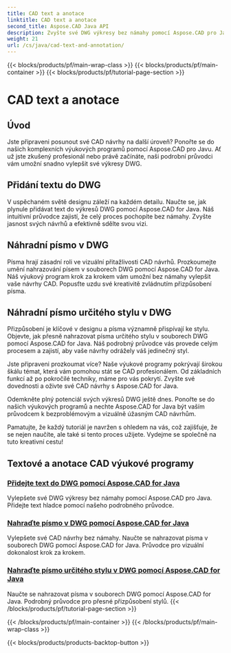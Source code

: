 ```yaml
---
title: CAD text a anotace
linktitle: CAD text a anotace
second_title: Aspose.CAD Java API
description: Zvyšte své DWG výkresy bez námahy pomocí Aspose.CAD pro Java. Zvládněte přidávání a nahrazování písem v souborech DWG. Návody krok za krokem pro vizuální dokonalost.
weight: 21
url: /cs/java/cad-text-and-annotation/
---
```


{{< blocks/products/pf/main-wrap-class >}}
{{< blocks/products/pf/main-container >}}
{{< blocks/products/pf/tutorial-page-section >}}

# CAD text a anotace


## Úvod 

Jste připraveni posunout své CAD návrhy na další úroveň? Ponořte se do našich komplexních výukových programů pomocí Aspose.CAD pro Javu. Ať už jste zkušený profesionál nebo právě začínáte, naši podrobní průvodci vám umožní snadno vylepšit své výkresy DWG.

## Přidání textu do DWG

V uspěchaném světě designu záleží na každém detailu. Naučte se, jak plynule přidávat text do výkresů DWG pomocí Aspose.CAD for Java. Náš intuitivní průvodce zajistí, že celý proces pochopíte bez námahy. Zvyšte jasnost svých návrhů a efektivně sdělte svou vizi.

## Náhradní písmo v DWG

Písma hrají zásadní roli ve vizuální přitažlivosti CAD návrhů. Prozkoumejte umění nahrazování písem v souborech DWG pomocí Aspose.CAD for Java. Náš výukový program krok za krokem vám umožní bez námahy vylepšit vaše návrhy CAD. Popusťte uzdu své kreativitě zvládnutím přizpůsobení písma.

## Náhradní písmo určitého stylu v DWG

Přizpůsobení je klíčové v designu a písma významně přispívají ke stylu. Objevte, jak přesně nahrazovat písma určitého stylu v souborech DWG pomocí Aspose.CAD for Java. Náš podrobný průvodce vás provede celým procesem a zajistí, aby vaše návrhy odrážely váš jedinečný styl.

Jste připraveni prozkoumat více? Naše výukové programy pokrývají širokou škálu témat, která vám pomohou stát se CAD profesionálem. Od základních funkcí až po pokročilé techniky, máme pro vás pokrytí. Zvyšte své dovednosti a oživte své CAD návrhy s Aspose.CAD for Java.

Odemkněte plný potenciál svých výkresů DWG ještě dnes. Ponořte se do našich výukových programů a nechte Aspose.CAD for Java být vaším průvodcem k bezproblémovým a vizuálně úžasným CAD návrhům.

Pamatujte, že každý tutoriál je navržen s ohledem na vás, což zajišťuje, že se nejen naučíte, ale také si tento proces užijete. Vydejme se společně na tuto kreativní cestu!
## Textové a anotace CAD výukové programy
### [Přidejte text do DWG pomocí Aspose.CAD for Java](./add-text-in-dwg/)
Vylepšete své DWG výkresy bez námahy pomocí Aspose.CAD pro Java. Přidejte text hladce pomocí našeho podrobného průvodce.
### [Nahraďte písmo v DWG pomocí Aspose.CAD for Java](./substitute-font-in-dwg/)
Vylepšete své CAD návrhy bez námahy. Naučte se nahrazovat písma v souborech DWG pomocí Aspose.CAD for Java. Průvodce pro vizuální dokonalost krok za krokem.
### [Nahraďte písmo určitého stylu v DWG pomocí Aspose.CAD for Java](./substitute-font-of-particular-style-in-dwg/)
Naučte se nahrazovat písma v souborech DWG pomocí Aspose.CAD for Java. Podrobný průvodce pro přesné přizpůsobení stylů.
{{< /blocks/products/pf/tutorial-page-section >}}

{{< /blocks/products/pf/main-container >}}
{{< /blocks/products/pf/main-wrap-class >}}

{{< blocks/products/products-backtop-button >}}
